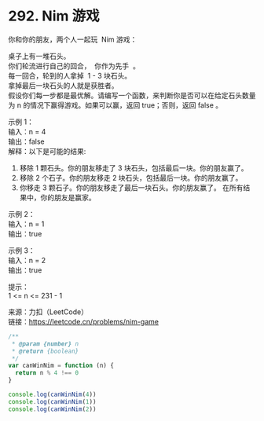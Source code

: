 # 292. Nim 游戏

你和你的朋友，两个人一起玩  Nim 游戏：

桌子上有一堆石头。  
你们轮流进行自己的回合，  你作为先手  。  
每一回合，轮到的人拿掉  1 - 3 块石头。  
拿掉最后一块石头的人就是获胜者。  
假设你们每一步都是最优解。请编写一个函数，来判断你是否可以在给定石头数量为 n 的情况下赢得游戏。如果可以赢，返回 true；否则，返回 false 。

示例 1：  
输入：n = 4  
输出：false  
解释：以下是可能的结果:

1. 移除 1 颗石头。你的朋友移走了 3 块石头，包括最后一块。你的朋友赢了。
2. 移除 2 个石子。你的朋友移走 2 块石头，包括最后一块。你的朋友赢了。
3. 你移走 3 颗石子。你的朋友移走了最后一块石头。你的朋友赢了。
   在所有结果中，你的朋友是赢家。

示例 2：  
输入：n = 1  
输出：true

示例 3：  
输入：n = 2  
输出：true

提示：  
1 <= n <= 231 - 1

来源：力扣（LeetCode）  
链接：https://leetcode.cn/problems/nim-game

```javascript
/**
 * @param {number} n
 * @return {boolean}
 */
var canWinNim = function (n) {
  return n % 4 !== 0
}

console.log(canWinNim(4))
console.log(canWinNim(1))
console.log(canWinNim(2))
```
